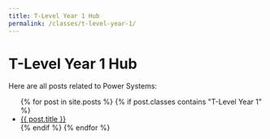 ```yaml
---
title: T-Level Year 1 Hub
permalink: /classes/t-level-year-1/
---
```


<h1>T-Level Year 1 Hub</h1>
<p>Here are all posts related to Power Systems:</p>

<ul>
  {% for post in site.posts %}
    {% if post.classes contains "T-Level Year 1" %}
      <li><a href="{{ post.url }}">{{ post.title }}</a></li>
    {% endif %}
  {% endfor %}
</ul>

